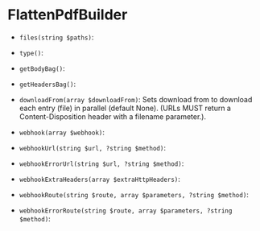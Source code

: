 # FlattenPdfBuilder


* `files(string $paths)`:

* `type()`:

* `getBodyBag()`:

* `getHeadersBag()`:

* `downloadFrom(array $downloadFrom)`:
Sets download from to download each entry (file) in parallel (default None).
(URLs MUST return a Content-Disposition header with a filename parameter.).

* `webhook(array $webhook)`:

* `webhookUrl(string $url, ?string $method)`:

* `webhookErrorUrl(string $url, ?string $method)`:

* `webhookExtraHeaders(array $extraHttpHeaders)`:

* `webhookRoute(string $route, array $parameters, ?string $method)`:

* `webhookErrorRoute(string $route, array $parameters, ?string $method)`:

